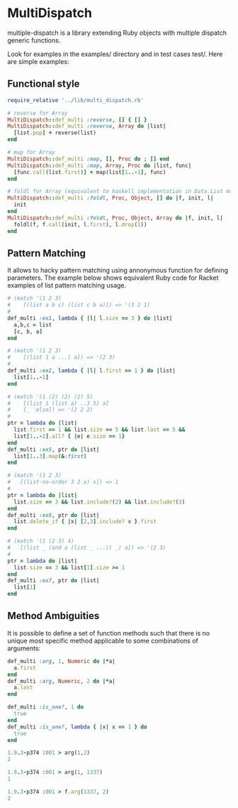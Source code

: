 MultiDispatch
====================

multiple-dispatch is a library extending Ruby objects with multiple dispatch generic functions.

Look for examples in the examples/ directory and in test cases test/. Here are simple examples:

Functional style
----------------

```ruby
require_relative '../lib/multi_dispatch.rb'

# reverse for Array
MultiDispatch::def_multi :reverse, [] { [] }
MultiDispatch::def_multi :reverse, Array do |list| 
  [list.pop] + reverse(list) 
end

# map for Array
MultiDispatch::def_multi :map, [], Proc do ; [] end
MultiDispatch::def_multi :map, Array, Proc do |list, func|
  [func.call(list.first)] + map(list[1..-1], func)
end

# foldl for Array (equivalent to haskell implementation in Data.List module)
MultiDispatch::def_multi :foldl, Proc, Object, [] do |f, init, l|
  init
end
MultiDispatch::def_multi :foldl, Proc, Object, Array do |f, init, l|
  foldl(f, f.call(init, l.first), l.drop(1)) 
end
```


Pattern Matching
----------------

It allows to hacky pattern matching using annonymous function for defining parameters. The example below shows equivalent Ruby code for Racket examples of list pattern matching usage.


```ruby
# (match '(1 2 3)
#    [(list a b c) (list c b a)]) => '(3 2 1)
#
def_multi :ex1, lambda { |l| l.size == 3 } do |list|
  a,b,c = list
  [c, b, a]
end

# (match '(1 2 3)
#    [(list 1 a ...) a]) => '(2 3)
#
def_multi :ex2, lambda { |l| l.first == 1 } do |list|
  list[1..-1]
end

# (match '(1 (2) (2) (2) 5)
#    [(list 1 (list a) ..3 5) a]
#    [_ 'else]) => '(2 2 2)
#
ptr = lambda do |list|
  list.first == 1 && list.size == 5 && list.last == 5 &&
  list[1..-2].all? { |e| e.size == 1}
end
def_multi :ex5, ptr do |list|
  list[1..3].map(&:first)
end

# (match '(1 2 3)
#   [(list-no-order 3 2 x) x]) => 1
#
ptr = lambda do |list|
  list.size == 3 && list.include?(2) && list.include?(3)
end
def_multi :ex6, ptr do |list|
  list.delete_if { |x| [2,3].include? x }.first
end

# (match '(1 (2 3) 4)
#   [(list _ (and a (list _ ...)) _) a]) => '(2 3)
#
ptr = lambda do |list|
  list.size == 3 && list[1].size >= 1
end
def_multi :ex7, ptr do |list|
  list[1]
end
```

Method Ambiguities
------------------

It is possible to define a set of function methods such that there is no unique most specific method applicable to some combinations of arguments:

```ruby
def_multi :arg, 1, Numeric do |*a|
  a.first 
end
def_multi :arg, Numeric, 2 do |*a|
  a.last
end

def_multi :is_one?, 1 do 
  true
end
def_multi :is_one?, lambda { |x| x == 1 } do
  true
end

1.9.3-p374 :001 > arg(1,2)
2

1.9.3-p374 :001 > arg(1, 1337)
1

1.9.3-p374 :001 > f.arg(1337, 2)
2
```



